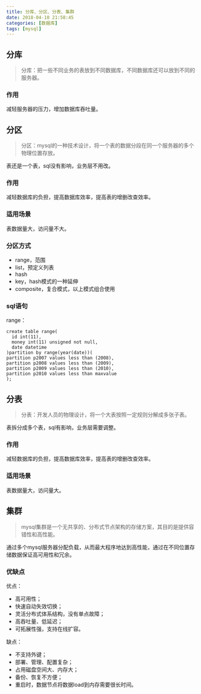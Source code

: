 ```yaml
---
title: 分库、分区、分表、集群
date: 2018-04-10 21:58:45
categories: [数据库]
tags: [mysql]
---
```


## 分库

> 分库：把一些不同业务的表放到不同数据库，不同数据库还可以放到不同的服务器。

### 作用

减轻服务器的压力，增加数据库吞吐量。

## 分区

> 分区：mysql的一种技术设计，将一个表的数据分段在同一个服务器的多个物理位置存放。

表还是一个表，sql没有影响，业务层不用改。

### 作用

减轻数据库的负担，提高数据库效率，提高表的增删改查效率。

### 适用场景

表数据量大，访问量不大。

### 分区方式

+ range，范围
+ list，预定义列表
+ hash
+ key，hash模式的一种延伸
+ composite，复合模式，以上模式组合使用

### sql语句

range：

```mysql
create table range(   
  id int(11),   
  money int(11) unsigned not null,   
  date datetime
)partition by range(year(date))(   
partition p2007 values less than (2008),   
partition p2008 values less than (2009),   
partition p2009 values less than (2010),  
partition p2010 values less than maxvalue   
);
```

## 分表

> 分表：开发人员的物理设计，将一个大表按照一定规则分解成多张子表。

表拆分成多个表，sql有影响，业务层需要调整。

### 作用

减轻数据库的负担，提高数据库效率，提高表的增删改查效率。

### 适用场景

表数据量大，访问量大。

## 集群

> mysql集群是一个无共享的、分布式节点架构的存储方案，其目的是提供容错性和高性能。

通过多个mysql服务器分配负载，从而最大程序地达到高性能，通过在不同位置存储数据保证高可用性和冗余。

### 优缺点

优点：

+ 高可用性；
+ 快速自动失效切换；
+ 灵活分布式体系结构，没有单点故障；
+ 高吞吐量、低延迟；
+ 可拓展性强，支持在线扩容。

缺点：

+ 不支持外键；
+ 部署、管理、配置复杂；
+ 占用磁盘空间大、内存大；
+ 备份、恢复不方便；
+ 重启时，数据节点将数据load到内存需要很长时间。

